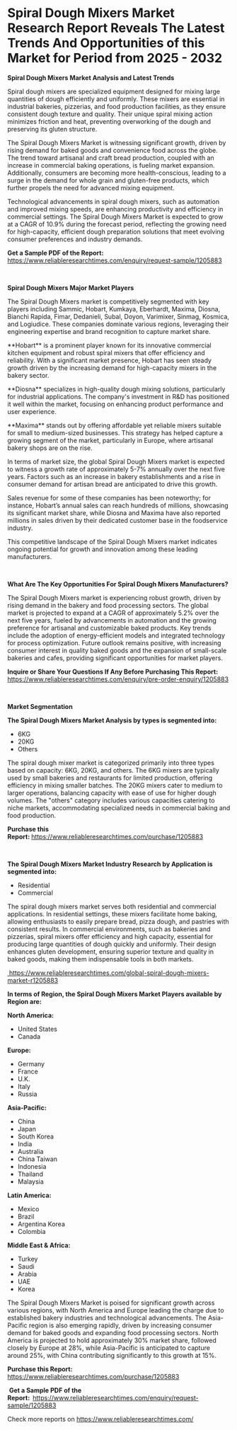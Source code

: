 <p><h1>Spiral Dough Mixers Market Research Report Reveals The Latest Trends And Opportunities of this Market for Period from 2025 - 2032</h1></p><p><strong>Spiral Dough Mixers Market Analysis and Latest Trends</strong></p>
<p><p>Spiral dough mixers are specialized equipment designed for mixing large quantities of dough efficiently and uniformly. These mixers are essential in industrial bakeries, pizzerias, and food production facilities, as they ensure consistent dough texture and quality. Their unique spiral mixing action minimizes friction and heat, preventing overworking of the dough and preserving its gluten structure.</p><p>The Spiral Dough Mixers Market is witnessing significant growth, driven by rising demand for baked goods and convenience food across the globe. The trend toward artisanal and craft bread production, coupled with an increase in commercial baking operations, is fueling market expansion. Additionally, consumers are becoming more health-conscious, leading to a surge in the demand for whole grain and gluten-free products, which further propels the need for advanced mixing equipment.</p><p>Technological advancements in spiral dough mixers, such as automation and improved mixing speeds, are enhancing productivity and efficiency in commercial settings. The Spiral Dough Mixers Market is expected to grow at a CAGR of 10.9% during the forecast period, reflecting the growing need for high-capacity, efficient dough preparation solutions that meet evolving consumer preferences and industry demands.</p></p>
<p><strong>Get a Sample PDF of the Report:&nbsp;</strong> <a href="https://www.reliableresearchtimes.com/enquiry/request-sample/1205883?utm_campaign=2267&utm_medium=2&utm_source=Github&utm_content=ia&utm_term=10042025&utm_id=spiral-dough-mixers">https://www.reliableresearchtimes.com/enquiry/request-sample/1205883</a></p>
<p>&nbsp;</p>
<p><strong>Spiral Dough Mixers Major Market Players</strong></p>
<p><p>The Spiral Dough Mixers market is competitively segmented with key players including Sammic, Hobart, Kumkaya, Eberhardt, Maxima, Diosna, Bianchi Rapida, Fimar, Dedanieli, Subal, Doyon, Varimixer, Sinmag, Kosmica, and Logiudice. These companies dominate various regions, leveraging their engineering expertise and brand recognition to capture market share.</p><p>**Hobart** is a prominent player known for its innovative commercial kitchen equipment and robust spiral mixers that offer efficiency and reliability. With a significant market presence, Hobart has seen steady growth driven by the increasing demand for high-capacity mixers in the bakery sector. </p><p>**Diosna** specializes in high-quality dough mixing solutions, particularly for industrial applications. The company's investment in R&D has positioned it well within the market, focusing on enhancing product performance and user experience. </p><p>**Maxima** stands out by offering affordable yet reliable mixers suitable for small to medium-sized businesses. This strategy has helped capture a growing segment of the market, particularly in Europe, where artisanal bakery shops are on the rise.</p><p>In terms of market size, the global Spiral Dough Mixers market is expected to witness a growth rate of approximately 5-7% annually over the next five years. Factors such as an increase in bakery establishments and a rise in consumer demand for artisan bread are anticipated to drive this growth.</p><p>Sales revenue for some of these companies has been noteworthy; for instance, Hobart’s annual sales can reach hundreds of millions, showcasing its significant market share, while Diosna and Maxima have also reported millions in sales driven by their dedicated customer base in the foodservice industry.</p><p>This competitive landscape of the Spiral Dough Mixers market indicates ongoing potential for growth and innovation among these leading manufacturers.</p></p>
<p>&nbsp;</p>
<p><strong>What Are The Key Opportunities For Spiral Dough Mixers Manufacturers?</strong></p>
<p><p>The Spiral Dough Mixers market is experiencing robust growth, driven by rising demand in the bakery and food processing sectors. The global market is projected to expand at a CAGR of approximately 5.2% over the next five years, fueled by advancements in automation and the growing preference for artisanal and customizable baked products. Key trends include the adoption of energy-efficient models and integrated technology for process optimization. Future outlook remains positive, with increasing consumer interest in quality baked goods and the expansion of small-scale bakeries and cafes, providing significant opportunities for market players.</p></p>
<p><strong>Inquire or Share Your Questions If Any Before Purchasing This Report:</strong> <a href="https://www.reliableresearchtimes.com/enquiry/pre-order-enquiry/1205883?utm_campaign=2267&utm_medium=2&utm_source=Github&utm_content=ia&utm_term=10042025&utm_id=spiral-dough-mixers">https://www.reliableresearchtimes.com/enquiry/pre-order-enquiry/1205883</a></p>
<p>&nbsp;</p>
<p><strong>Market Segmentation</strong></p>
<p><strong>The Spiral Dough Mixers Market Analysis by types is segmented into:</strong></p>
<p><ul><li>6KG</li><li>20KG</li><li>Others</li></ul></p>
<p><p>The spiral dough mixer market is categorized primarily into three types based on capacity: 6KG, 20KG, and others. The 6KG mixers are typically used by small bakeries and restaurants for limited production, offering efficiency in mixing smaller batches. The 20KG mixers cater to medium to larger operations, balancing capacity with ease of use for higher dough volumes. The "others" category includes various capacities catering to niche markets, accommodating specialized needs in commercial baking and food production.</p></p>
<p><strong>Purchase this Report:&nbsp;</strong><a href="https://www.reliableresearchtimes.com/purchase/1205883?utm_campaign=2267&utm_medium=2&utm_source=Github&utm_content=ia&utm_term=10042025&utm_id=spiral-dough-mixers">https://www.reliableresearchtimes.com/purchase/1205883</a></p>
<p>&nbsp;</p>
<p><strong>The Spiral Dough Mixers Market Industry Research by Application is segmented into:</strong></p>
<p><ul><li>Residential</li><li>Commercial</li></ul></p>
<p><p>The spiral dough mixers market serves both residential and commercial applications. In residential settings, these mixers facilitate home baking, allowing enthusiasts to easily prepare bread, pizza dough, and pastries with consistent results. In commercial environments, such as bakeries and pizzerias, spiral mixers offer efficiency and high capacity, essential for producing large quantities of dough quickly and uniformly. Their design enhances gluten development, ensuring superior texture and quality in baked goods, making them indispensable tools in both markets.</p></p>
<p><a href="https://www.reliableresearchtimes.com/global-spiral-dough-mixers-market-r1205883?utm_campaign=2267&utm_medium=2&utm_source=Github&utm_content=ia&utm_term=10042025&utm_id=spiral-dough-mixers">&nbsp;https://www.reliableresearchtimes.com/global-spiral-dough-mixers-market-r1205883</a></p>
<p><strong>In terms of Region, the Spiral Dough Mixers Market Players available by Region are:</strong></p>
<p>
    <p> <strong> North America: </strong>
        <ul>
            <li>United States</li>
            <li>Canada</li>
        </ul>
        </p> 
    <p> <strong> Europe: </strong>
        <ul>
            <li>Germany</li>
            <li>France</li>
            <li>U.K.</li>
            <li>Italy</li>
            <li>Russia</li>
        </ul>
        </p> 
    <p> <strong> Asia-Pacific: </strong>
        <ul>
            <li>China</li>
            <li>Japan</li>
            <li>South Korea</li>
            <li>India</li>
            <li>Australia</li>
            <li>China Taiwan</li>
            <li>Indonesia</li>
            <li>Thailand</li>
            <li>Malaysia</li>
        </ul>
        </p> 
    <p> <strong> Latin America: </strong>
        <ul>
            <li>Mexico</li>
            <li>Brazil</li>
            <li>Argentina Korea</li>
            <li>Colombia</li>
        </ul>
        </p> 
    <p> <strong> Middle East & Africa: </strong>
        <ul>
            <li>Turkey</li>
            <li>Saudi</li>
            <li>Arabia</li>
            <li>UAE</li>
            <li>Korea</li>
        </ul>
    </p>
    </p>
<p><p>The Spiral Dough Mixers Market is poised for significant growth across various regions, with North America and Europe leading the charge due to established bakery industries and technological advancements. The Asia-Pacific region is also emerging rapidly, driven by increasing consumer demand for baked goods and expanding food processing sectors. North America is projected to hold approximately 30% market share, followed closely by Europe at 28%, while Asia-Pacific is anticipated to capture around 25%, with China contributing significantly to this growth at 15%.</p></p>
<p><strong>Purchase this Report: </strong><a href="https://www.reliableresearchtimes.com/purchase/1205883?utm_campaign=2267&utm_medium=2&utm_source=Github&utm_content=ia&utm_term=10042025&utm_id=spiral-dough-mixers">https://www.reliableresearchtimes.com/purchase/1205883</a></p>
<p>&nbsp;<strong>Get a Sample PDF of the Report:&nbsp;&nbsp;</strong><a href="https://www.reliableresearchtimes.com/enquiry/request-sample/1205883?utm_campaign=2267&utm_medium=2&utm_source=Github&utm_content=ia&utm_term=10042025&utm_id=spiral-dough-mixers">https://www.reliableresearchtimes.com/enquiry/request-sample/1205883</a></p>
<p><strong></strong></p>
<p>Check more reports on <a href="https://www.reliableresearchtimes.com/?utm_campaign=2267&utm_medium=2&utm_source=Github&utm_content=ia&utm_term=10042025&utm_id=spiral-dough-mixers">https://www.reliableresearchtimes.com/</a></p>